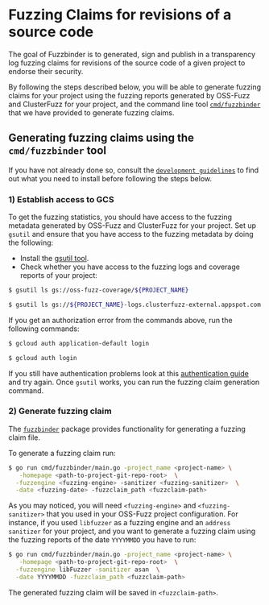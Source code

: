# Fuzzing Claims for revisions of a source code

The goal of Fuzzbinder is to generated, sign and publish in a transparency log fuzzing claims for revisions of the source code of a given project to endorse their security.

By following the steps described below, you will be able to generate fuzzing claims for your project using the fuzzing reports generated by OSS-Fuzz and ClusterFuzz for your project, and the command line tool
[`cmd/fuzzbinder`](/cmd/fuzzbinder/) that we have provided to generate fuzzing claims.

## Generating fuzzing claims using the `cmd/fuzzbinder` tool

If you have not already done so, consult the [`development guidelines`](docs/development-guidelines.md) to find out what you need to
install before following the steps below.

### 1) Establish access to GCS

To get the fuzzing statistics, you should have access to the fuzzing metadata generated by OSS-Fuzz and ClusterFuzz for your project. Set up `gsutil` and ensure that you have access to the fuzzing metadata by doing the following:

- Install the [gsutil tool](https://cloud.google.com/storage/docs/gsutil_install).
- Check whether you have access to the fuzzing logs and coverage reports of your project:

```sh
$ gsutil ls gs://oss-fuzz-coverage/${PROJECT_NAME}
```

```sh
$ gsutil ls gs://${PROJECT_NAME}-logs.clusterfuzz-external.appspot.com
```

If you get an authorization error from the commands above, run the following commands:

```sh
$ gcloud auth application-default login
```

```sh
$ gcloud auth login
```

If you still have authentication problems look at this [authentication guide](https://googleapis.dev/python/google-api-core/latest/auth.html) and try again. Once `gsutil` works, you can run the fuzzing claim generation command.

### 2) Generate fuzzing claim

The [`fuzzbinder`](/internal/fuzzbinder/) package provides functionality for generating a fuzzing claim file.

To generate a fuzzing claim run:

```sh
$ go run cmd/fuzzbinder/main.go -project_name <project-name> \
   -homepage <path-to-project-git-repo-root>  \
  -fuzzengine <fuzzing-engine> -sanitizer <fuzzing-sanitizer>  \
  -date <fuzzing-date> -fuzzclaim_path <fuzzclaim-path>
```
As you may noticed, you will need `<fuzzing-engine>` and `<fuzzing-sanitizer>` that you used in your OSS-Fuzz project configuration. 
For instance, if you used `libfuzzer` as a fuzzing engine and an `address sanitizer` for your project, and you want to generate a fuzzing claim 
using the fuzzing reports of the date `YYYYMMDD` you have to run: 

```sh
$ go run cmd/fuzzbinder/main.go -project_name <project-name> \
   -homepage <path-to-project-git-repo-root>  \
  -fuzzengine libFuzzer -sanitizer asan  \
  -date YYYYMMDD -fuzzclaim_path <fuzzclaim-path>
```
The generated fuzzing claim will be saved in `<fuzzclaim-path>`.